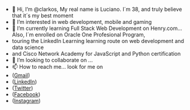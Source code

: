- 👋 Hi, I’m @clarkos, My real name is Luciano. I´m 38, and truly believe that it´s my best moment
- 👀 I’m interested in web development, mobile and gaming
- 🌱 I’m currently learning Full Stack Web Development on Henry.com... Also, I´m enrolled on Oracle One Profesional Program, 
- touring the LinkedIn Learning learning route on web development and data science 
- and Cisco Network Academy for JavaScript and Python certification
- 💞️ I’m looking to collaborate on ...
- 📫 How to reach me... look for me on 
- ([Gmail](schsistemas@gmail.com))
- ([LinkedIn](https://www.linkedin.com/in/lucianoschmarsow]))
- ([Twitter](https://www.twitter.com/ldschmarsow))
- ([Facebook](https://www.facebook.com/luciano.schmarsow/))
- ([Instagram](https://www.instagram.com/ldschmarsow/))

<!---
clarkos/clarkos is a ✨ special ✨ repository because its `README.md` (this file) appears on your GitHub profile.
You can click the Preview link to take a look at your changes.
--->
